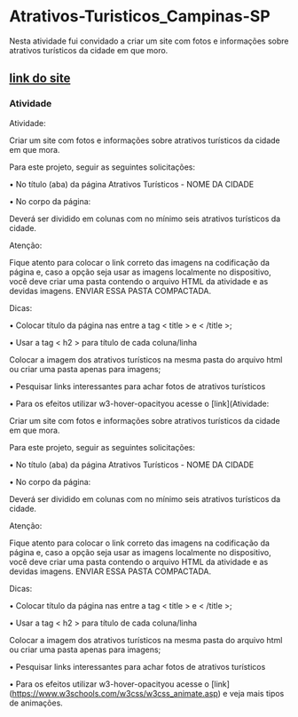 # Atrativos-Turisticos_Campinas-SP
Nesta atividade fui convidado a criar um site com fotos e informações sobre atrativos turísticos da cidade em que moro.

## [link do site](https://geovaneramirez.github.io/Pontos-Turisticos_em_Campinas-SP/)

### Atividade

Atividade:

Criar um site com fotos e informações sobre atrativos turísticos da cidade em que mora.

Para este projeto, seguir as seguintes solicitações:

• No título (aba) da página Atrativos Turísticos - NOME DA CIDADE

• No corpo da página:

Deverá ser dividido em colunas com no mínimo seis atrativos turísticos da cidade.

Atenção:

Fique atento para colocar o link correto das imagens na codificação da página e, caso a opção seja usar as imagens localmente no dispositivo, você deve criar uma pasta  contendo o arquivo HTML da atividade e as devidas imagens. ENVIAR ESSA PASTA COMPACTADA.

Dicas:

• Colocar título da página nas entre a tag < title > e < /title >;

• Usar a tag < h2 > para título de cada coluna/linha

Colocar a imagem dos atrativos turísticos na mesma pasta do arquivo html ou criar uma pasta apenas para imagens;

• Pesquisar links interessantes para achar fotos de atrativos turísticos

• Para os efeitos utilizar w3-hover-opacityou acesse o [link](Atividade:

Criar um site com fotos e informações sobre atrativos turísticos da cidade em que mora.

Para este projeto, seguir as seguintes solicitações:

• No título (aba) da página Atrativos Turísticos - NOME DA CIDADE

• No corpo da página:

Deverá ser dividido em colunas com no mínimo seis atrativos turísticos da cidade.

Atenção:

Fique atento para colocar o link correto das imagens na codificação da página e, caso a opção seja usar as imagens localmente no dispositivo, você deve criar uma pasta  contendo o arquivo HTML da atividade e as devidas imagens. ENVIAR ESSA PASTA COMPACTADA.

Dicas:

• Colocar título da página nas entre a tag < title > e < /title >;

• Usar a tag < h2 > para título de cada coluna/linha

Colocar a imagem dos atrativos turísticos na mesma pasta do arquivo html ou criar uma pasta apenas para imagens;

• Pesquisar links interessantes para achar fotos de atrativos turísticos

• Para os efeitos utilizar w3-hover-opacityou acesse o [link] (https://www.w3schools.com/w3css/w3css_animate.asp) e veja mais tipos de animações.
